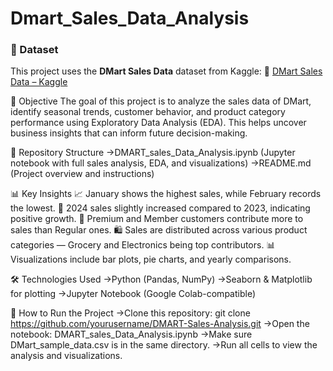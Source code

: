 # Dmart_Sales_Data_Analysis

### 📁 Dataset
This project uses the **DMart Sales Data** dataset from Kaggle:
🔗 [DMart Sales Data – Kaggle](https://www.kaggle.com/datasets/nafisansari/dmart-sample-dataset)


📌 Objective
The goal of this project is to analyze the sales data of DMart, identify seasonal trends, customer behavior, and product category performance using Exploratory Data Analysis (EDA). This helps uncover business insights that can inform future decision-making.


📂 Repository Structure
->DMART_sales_Data_Analysis.ipynb	(Jupyter notebook with full sales analysis, EDA, and visualizations)
->README.md	(Project overview and instructions)

📊 Key Insights
📈 January shows the highest sales, while February records the lowest.
📅 2024 sales slightly increased compared to 2023, indicating positive growth.
👥 Premium and Member customers contribute more to sales than Regular ones.
🛍️ Sales are distributed across various product categories — Grocery and Electronics being top contributors.
📊 Visualizations include bar plots, pie charts, and yearly comparisons.


🛠️ Technologies Used
->Python (Pandas, NumPy)
->Seaborn & Matplotlib for plotting
->Jupyter Notebook (Google Colab-compatible)

🚀 How to Run the Project
->Clone this repository:
  git clone https://github.com/yourusername/DMART-Sales-Analysis.git
->Open the notebook:
  DMART_sales_Data_Analysis.ipynb
->Make sure DMart_sample_data.csv is in the same directory.
->Run all cells to view the analysis and visualizations.
